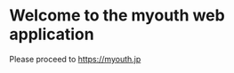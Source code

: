 Welcome to the myouth web application
==================================================
Please proceed to https://myouth.jp

